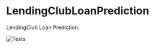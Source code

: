 # LendingClubLoanPrediction

LendingClub Loan Prediction.

![Tests](https://github.com/chineidu/LendingClubLoanPrediction/actions/workflows/tests.yml/badge.svg)
